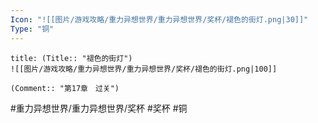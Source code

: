 ```yaml
---
Icon: "![[图片/游戏攻略/重力异想世界/重力异想世界/奖杯/褪色的街灯.png|30]]"
Type: "铜"
---
```

```ad-common-bronze-trophy
title: (Title:: "褪色的街灯")
![[图片/游戏攻略/重力异想世界/重力异想世界/奖杯/褪色的街灯.png|100]]

(Comment:: "第17章　过关")
```

#重力异想世界/重力异想世界/奖杯 #奖杯 #铜
